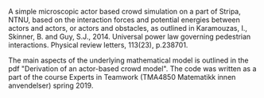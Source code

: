 A simple microscopic actor based crowd simulation on a part of Stripa, NTNU, based on the interaction forces and potential energies between actors and actors, or actors and obstacles, as outlined in Karamouzas, I., Skinner, B. and Guy, S.J., 2014. Universal power law governing pedestrian interactions. Physical review letters, 113(23), p.238701.

The main aspects of the underlying mathematical model is outlined in the pdf "Derivation of an actor-based crowd model". The code was written as a part of the course Experts in Teamwork (TMA4850 Matematikk innen anvendelser) spring 2019.

